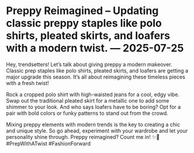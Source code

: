 # Preppy Reimagined – Updating classic preppy staples like polo shirts, pleated skirts, and loafers with a modern twist. — 2025-07-25

Hey, trendsetters! Let’s talk about giving preppy a modern makeover. Classic prep staples like polo shirts, pleated skirts, and loafers are getting a major upgrade this season. It’s all about reimagining these timeless pieces with a fresh twist!

Rock a cropped polo shirt with high-waisted jeans for a cool, edgy vibe. Swap out the traditional pleated skirt for a metallic one to add some shimmer to your look. And who says loafers have to be boring? Opt for a pair with bold colors or funky patterns to stand out from the crowd.

Mixing preppy elements with modern trends is the key to creating a chic and unique style. So go ahead, experiment with your wardrobe and let your personality shine through. Preppy reimagined? Count me in! ✨👟 #PrepWithATwist #FashionForward